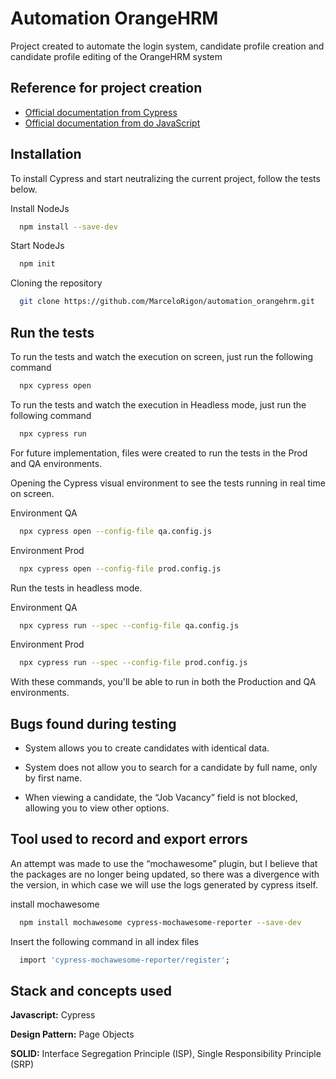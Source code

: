 
# Automation OrangeHRM

Project created to automate the login system, candidate profile creation and candidate profile editing of the OrangeHRM system
## Reference for project creation

 - [Official documentation from Cypress](https://docs.cypress.io/guides/overview/why-cypress)
 - [Official documentation from do JavaScript](https://developer.mozilla.org/en-US/docs/Web/JavaScript)

## Installation

To install Cypress and start neutralizing the current project, follow the tests below. 

Install NodeJs
```bash
  npm install --save-dev
```
Start NodeJs

```bash
  npm init
```
Cloning the repository
```bash
  git clone https://github.com/MarceloRigon/automation_orangehrm.git
```

## Run the tests

To run the tests and watch the execution on screen, just run the following command

```bash
  npx cypress open
```
To run the tests and watch the execution in Headless mode, just run the following command
```bash
  npx cypress run
```

For future implementation, files were created to run the tests in the Prod and QA environments.

Opening the Cypress visual environment to see the tests running in real time on screen.

Environment QA
```bash
  npx cypress open --config-file qa.config.js
```
Environment Prod
```bash
  npx cypress open --config-file prod.config.js
```
Run the tests in headless mode. 

Environment QA
```bash
  npx cypress run --spec --config-file qa.config.js
```
Environment Prod
```bash
  npx cypress run --spec --config-file prod.config.js
```
With these commands, you'll be able to run in both the Production and QA environments.

## Bugs found during testing

- System allows you to create candidates with identical data.

- System does not allow you to search for a candidate by full name, only by first name.

- When viewing a candidate, the “Job Vacancy” field is not blocked, allowing you to view other options. 

## Tool used to record and export errors

An attempt was made to use the “mochawesome” plugin, but I believe that the packages are no longer being updated, so there was a divergence with the version, in which case we will use the logs generated by cypress itself. 

install mochawesome 

```bash
  npm install mochawesome cypress-mochawesome-reporter --save-dev
```
Insert the following command in all index files
```bash
  import 'cypress-mochawesome-reporter/register';
```
## Stack and concepts used 

**Javascript:** Cypress

**Design Pattern:** Page Objects

**SOLID:** Interface Segregation Principle (ISP), Single Responsibility Principle (SRP)
